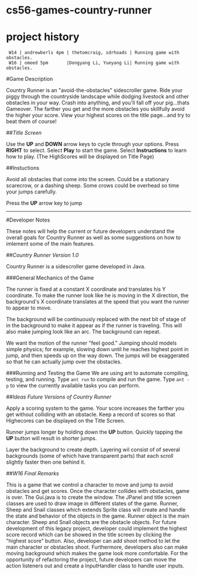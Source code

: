 cs56-games-country-runner
=========================


project history
===============
```
 W14 | andrewberls 4pm | thetomcraig, sdrhoads | Running game with obstacles.
 W16 | omeed 5pm       |Dongyang Li, Yueyang Li| Running game with obstacles.
```

#Game Description

Country Runner is an "avoid-the-obstacles" sidescroller game. Ride your piggy through the countryside landscape while dodging livestock and other obstacles in your way. Crash into anything, and you'll fall off your pig...thats Gameover. The farther you get and the more obstacles you skillfully avoid the higher your score. View your highest scores on the title page...and try to beat them of course!


##<i>Title Screen</i>

Use the <b>UP</b> and <b>DOWN</b> arrow keys to cycle through your options. Press <b>RIGHT</b> to select. 
Select <b>Play</b> to start the game. 
Select <b>Instructions</b> to learn how to play.
(The HighScores will be displayed on Title Page)


##Instuctions

Avoid all obstacles that come into the screen. Could be a stationary scarecrow, or a dashing sheep. Some crows could be overhead so time your jumps carefully. 

Press the <b>UP</b> arrow key to jump

--------------------------
#Developer Notes

These notes will help the current or future developers understand the overall goals for Country Runner as well as some suggestions on how to imlement some of the main features. 

##<i>Country Runner Version 1.0 </i>

Country Runner is a sidescroller game developed in Java. 

###General Mechanics of the Game

The runner is fixed at a constant X coordinate and translates his Y coordinate. 
To make the runner look like he is moving in the X direction, the background's X coordinate translates  at the speed that you want the runner to appear to move.  

The background will be continuously replaced with the next bit of stage of in the background to make it appear as if the runner is traveling. This will also make jumping look like an arc. The background can repeat. 
 
 
We want the motion of the runner "feel good." Jumping should models simple physics; for example, slowing down until he reaches highest point in jump, and then speeds up on the way down.  The jumps will be exaggerated so that he can actually jump over the obstacles. 

###Running and Testing the Game
We are using ant to automate compiling, testing, and running. 
Type `ant run` to compile and run the game.
Type `ant -p` to view the currently available tasks you can perform. 



##<i>Ideas Future Versions of Country Runner</i>

Apply a scoring system to the game. Your score increases the farther you get without colliding with an obstacle. Keep a record of scores so that Highecores can be displayed on the Title Screen. 

Runner jumps longer by holding down the <b>UP</b> button. Quickly tapping the <b>UP</b> button will result in shorter jumps. 

Layer the background to create depth. Layering wil consist of of several backgrounds (some of which have transparent parts) that each scroll slightly faster then one behind it. 

##<i>W16 Final Remarks</i>

This is a game that we control a character to move and jump to avoid obstacles and get scores. Once the character collides with obstacles, game is over. The Gui.java is to create the window. The JPanel and title screen classes are used to draw image in different states of the game. Runner, Sheep and Snail classes which extends Sprite class will create and handle the state and behavior of the objects in the game. Runner object is the main character. Sheep and Snail objects are the obstacle objects. For future development of this legacy project, developer could implement the highest score record which can be showed in the title screen by clicking the "highest score" button. Also, developer can add shoot method to let the main character or obstacles shoot. Furthermore, developers also can make moving background which makes the game look more comfortable. For the opportunity of refactoring the project, future developers can move the action listeners out and create a InputHandler class to handle user inputs.